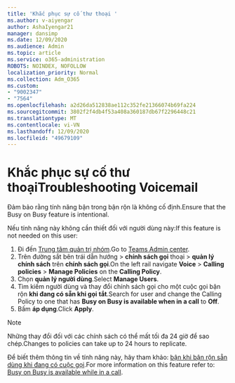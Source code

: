 ```yaml
---
title: 'Khắc phục sự cố thư thoại '
ms.author: v-aiyengar
author: AshaIyengar21
manager: dansimp
ms.date: 12/09/2020
ms.audience: Admin
ms.topic: article
ms.service: o365-administration
ROBOTS: NOINDEX, NOFOLLOW
localization_priority: Normal
ms.collection: Adm_O365
ms.custom:
- "9002347"
- "7564"
ms.openlocfilehash: a2d26da512838ae112c352fe21366074b69fa224
ms.sourcegitcommit: 3802f2f4db4f53a408a360187db67f2296448c21
ms.translationtype: MT
ms.contentlocale: vi-VN
ms.lasthandoff: 12/09/2020
ms.locfileid: "49679109"
---
```

# <a name="troubleshooting-voicemail"></a><span data-ttu-id="7df16-102">Khắc phục sự cố thư thoại</span><span class="sxs-lookup"><span data-stu-id="7df16-102">Troubleshooting Voicemail</span></span>

<span data-ttu-id="7df16-103">Đảm bảo rằng tính năng bận trong bận rộn là không cố định.</span><span class="sxs-lookup"><span data-stu-id="7df16-103">Ensure that the Busy on Busy feature is intentional.</span></span>

<span data-ttu-id="7df16-104">Nếu tính năng này không cần thiết đối với người dùng này:</span><span class="sxs-lookup"><span data-stu-id="7df16-104">If this feature is not needed on this user:</span></span>

1. <span data-ttu-id="7df16-105">Đi đến [Trung tâm quản trị nhóm](https://admin.teams.microsoft.com/policies/calling).</span><span class="sxs-lookup"><span data-stu-id="7df16-105">Go to [Teams Admin center](https://admin.teams.microsoft.com/policies/calling).</span></span>
1. <span data-ttu-id="7df16-106">Trên đường sắt bên trái dẫn hướng  >  **chính sách gọi** thoại  >  **quản lý chính sách** trên **chính sách gọi**.</span><span class="sxs-lookup"><span data-stu-id="7df16-106">On the left rail navigate **Voice** > **Calling policies** > **Manage Policies** on the **Calling Policy**.</span></span>
1. <span data-ttu-id="7df16-107">Chọn **quản lý người dùng**.</span><span class="sxs-lookup"><span data-stu-id="7df16-107">Select **Manage Users**.</span></span>
1. <span data-ttu-id="7df16-108">Tìm kiếm người dùng và thay đổi chính sách gọi cho một cuộc gọi bận rộn **khi đang có sẵn khi gọi** **tắt**.</span><span class="sxs-lookup"><span data-stu-id="7df16-108">Search for user and change the Calling Policy to one that has **Busy on Busy is available when in a call** to **Off**.</span></span>
1. <span data-ttu-id="7df16-109">Bấm **áp dụng**.</span><span class="sxs-lookup"><span data-stu-id="7df16-109">Click **Apply**.</span></span>
> [!NOTE]
> <span data-ttu-id="7df16-110">Những thay đổi đối với các chính sách có thể mất tối đa 24 giờ để sao chép.</span><span class="sxs-lookup"><span data-stu-id="7df16-110">Changes to policies can take up to 24 hours to replicate.</span></span>

<span data-ttu-id="7df16-111">Để biết thêm thông tin về tính năng này, hãy tham khảo: [bận khi bận rộn sẵn dùng khi đang có cuộc gọi](https://docs.microsoft.com/microsoftteams/teams-calling-policy#busy-on-busy-is-available-while-in-a-call).</span><span class="sxs-lookup"><span data-stu-id="7df16-111">For more information on this feature refer to: [Busy on Busy is available while in a call](https://docs.microsoft.com/microsoftteams/teams-calling-policy#busy-on-busy-is-available-while-in-a-call).</span></span>
